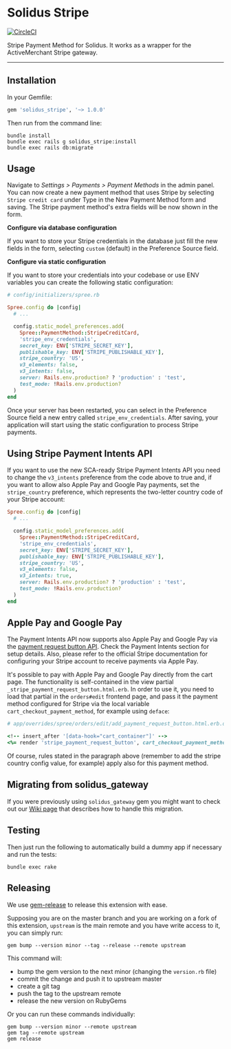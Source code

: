 Solidus Stripe
===============

[![CircleCI](https://circleci.com/gh/solidusio/solidus_stripe.svg?style=svg)](https://circleci.com/gh/solidusio/solidus_stripe)

Stripe Payment Method for Solidus. It works as a wrapper for the ActiveMerchant Stripe gateway.

---

Installation
------------

In your Gemfile:

```ruby
gem 'solidus_stripe', '~> 1.0.0'
```

Then run from the command line:

```shell
bundle install
bundle exec rails g solidus_stripe:install
bundle exec rails db:migrate
```

Usage
-----

Navigate to *Settings > Payments > Payment Methods* in the admin panel.
You can now create a new payment method that uses Stripe by selecting
`Stripe credit card` under Type in the New Payment Method form and saving.
The Stripe payment method's extra fields will be now shown in the form.

**Configure via database configuration**

If you want to store your Stripe credentials in the database just
fill the new fields in the form, selecting `custom` (default) in the
Preference Source field.

**Configure via static configuration**

If you want to store your credentials into your codebase or use ENV
variables you can create the following static configuration:

```ruby
# config/initializers/spree.rb

Spree.config do |config|
  # ...

  config.static_model_preferences.add(
    Spree::PaymentMethod::StripeCreditCard,
    'stripe_env_credentials',
    secret_key: ENV['STRIPE_SECRET_KEY'],
    publishable_key: ENV['STRIPE_PUBLISHABLE_KEY'],
    stripe_country: 'US',
    v3_elements: false,
    v3_intents: false,
    server: Rails.env.production? ? 'production' : 'test',
    test_mode: !Rails.env.production?
  )
end
```

Once your server has been restarted, you can select in the Preference
Source field a new entry called `stripe_env_credentials`. After saving,
your  application will start using the static configuration to process
Stripe payments.


Using Stripe Payment Intents API
--------------------------------

If you want to use the new SCA-ready Stripe Payment Intents API you need
to change the `v3_intents` preference from the code above to true and,
if you want to allow also Apple Pay and Google Pay payments, set the
`stripe_country` preference, which represents the two-letter country
code of your Stripe account:


```ruby
Spree.config do |config|
  # ...

  config.static_model_preferences.add(
    Spree::PaymentMethod::StripeCreditCard,
    'stripe_env_credentials',
    secret_key: ENV['STRIPE_SECRET_KEY'],
    publishable_key: ENV['STRIPE_PUBLISHABLE_KEY'],
    stripe_country: 'US',
    v3_elements: false,
    v3_intents: true,
    server: Rails.env.production? ? 'production' : 'test',
    test_mode: !Rails.env.production?
  )
end
```

Apple Pay and Google Pay
-----------------------

The Payment Intents API now supports also Apple Pay and Google Pay via
the [payment request button API](https://stripe.com/docs/stripe-js/elements/payment-request-button).
Check the Payment Intents section for setup details. Also, please
refer to the official Stripe documentation for configuring your
Stripe account to receive payments via Apple Pay.

It's possible to pay with Apple Pay and Google Pay directly from the cart
page. The functionality is self-contained in the view partial
`_stripe_payment_request_button.html.erb`. In order to use it, you need
to load that partial in the `orders#edit` frontend page, and pass it the
payment method configured for Stripe via the local variable
`cart_checkout_payment_method`, for example using `deface`:

```ruby
# app/overrides/spree/orders/edit/add_payment_request_button.html.erb.deface

<!-- insert_after '[data-hook="cart_container"]' -->
<%= render 'stripe_payment_request_button', cart_checkout_payment_method: Spree::PaymentMethod::StripeCreditCard.first %>
```

Of course, rules stated in the paragraph above (remember to add the stripe country
config value, for example) apply also for this payment method.


Migrating from solidus_gateway
------------------------------

If you were previously using `solidus_gateway` gem you might want to
check out our [Wiki page](https://github.com/solidusio/solidus_stripe/wiki/Migrating-from-solidus_gateway)
that describes how to handle this migration.

Testing
-------

Then just run the following to automatically build a dummy app if necessary and
run the tests:

```shell
bundle exec rake
```

Releasing
---------

We use [gem-release](https://github.com/svenfuchs/gem-release) to release this
extension with ease.

Supposing you are on the master branch and you are working on a fork of this
extension, `upstream` is the main remote and you have write access to it, you
can simply run:

```
gem bump --version minor --tag --release --remote upstream
```

This command will:

- bump the gem version to the next minor (changing the `version.rb` file)
- commit the change and push it to upstream master
- create a git tag
- push the tag to the upstream remote
- release the new version on RubyGems

Or you can run these commands individually:

```
gem bump --version minor --remote upstream
gem tag --remote upstream
gem release
```
